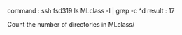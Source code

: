 command : ssh fsd319 ls MLclass -l | grep -c ^d
result : 17

Count the number of directories in MLclass/
